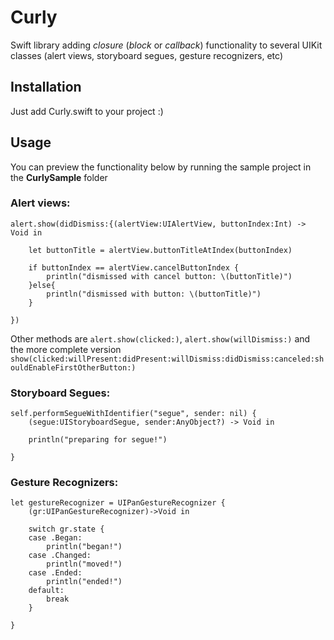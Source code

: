 Curly
=====

Swift library adding *closure* (*block* or *callback*) functionality to several UIKit classes (alert views, storyboard segues, gesture recognizers, etc)

Installation
------------

Just add Curly.swift to your project :)

Usage
-----

You can preview the functionality below by running the sample project in the **CurlySample** folder

### Alert views: ###

```
alert.show(didDismiss:{(alertView:UIAlertView, buttonIndex:Int) -> Void in

    let buttonTitle = alertView.buttonTitleAtIndex(buttonIndex)
            
    if buttonIndex == alertView.cancelButtonIndex {
        println("dismissed with cancel button: \(buttonTitle)")
    }else{
        println("dismissed with button: \(buttonTitle)")
    }
            
})
```

Other methods are `alert.show(clicked:)`, `alert.show(willDismiss:)` and the more complete version `show(clicked:willPresent:didPresent:willDismiss:didDismiss:canceled:shouldEnableFirstOtherButton:)`

### Storyboard Segues: ###

```
self.performSegueWithIdentifier("segue", sender: nil) {
    (segue:UIStoryboardSegue, sender:AnyObject?) -> Void in
            
    println("preparing for segue!")
            
}
```

### Gesture Recognizers: ###

```
let gestureRecognizer = UIPanGestureRecognizer {
    (gr:UIPanGestureRecognizer)->Void in
                
    switch gr.state {
    case .Began:
        println("began!")
    case .Changed:
        println("moved!")
    case .Ended:
        println("ended!")
    default:
        break
    }
    
}
```

